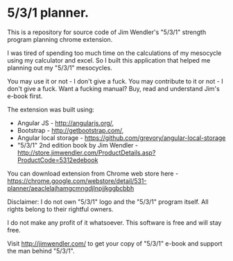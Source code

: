 5/3/1 planner.
===

This is a repository for source code of Jim Wendler's "5/3/1" strength program planning chrome extension.

I was tired of spending too much time on the calculations of my mesocycle using my calculator and excel. 
So I built this application that helped me planning out my "5/3/1" mesocycles. 

You may use it or not - I don't give a fuck.
You may contribute to it or not - I don't give a fuck.
Want a fucking manual? Buy, read and understand Jim's e-book first.

The extension was built using: 
  - Angular JS - http://angularjs.org/,
  - Bootstrap - http://getbootstrap.com/,
  - Angular local storage - https://github.com/grevory/angular-local-storage
  - "5/3/1" 2nd edition book by Jim Wendler - http://store.jimwendler.com/ProductDetails.asp?ProductCode=5312edebook

You can download extension from Chrome web store here - https://chrome.google.com/webstore/detail/531-planner/aeaclelajhamgcmngdjlnpjjkggbcbbh

Disclaimer:
I do not own "5/3/1" logo and the "5/3/1" program itself. All rights belong to their rightful owners.

I do not make any profit of it whatsoever. This software is free and will stay free.

Visit http://jimwendler.com/ to get your copy of "5/3/1" e-book and support the man behind "5/3/1".
